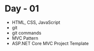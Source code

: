 # Day - 01 
* HTML, CSS, JavaScript
* git
* git commands
* MVC Pattern 
* ASP.NET Core MVC Project Template